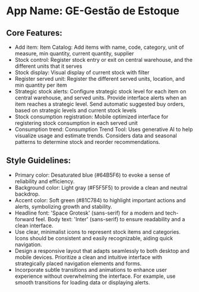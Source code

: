 # **App Name**: GE-Gestão de Estoque

## Core Features:

- Add item: Item Catalog: Add items with name, code, category, unit of measure, min quantity, current quantity, supplier
- Stock control: Register stock entry or exit on central warehouse, and the different units that it serves
- Stock display: Visual display of current stock with filter
- Register served unit: Register the different served units, location, and min quantity per item
- Strategic stock alerts: Configure strategic stock level for each item on central warehouse, and served units. Provide interface alerts when an item reaches a strategic level. Send automatic suggested buy orders, based on strategic levels and current stock levels
- Stock consumption registration: Mobile optimized interface for registering stock consumption in each served unit
- Consumption trend: Consumption Trend Tool: Uses generative AI to help visualize usage and estimate trends. Considers data and seasonal patterns to determine stock and reorder recommendations.

## Style Guidelines:

- Primary color: Desaturated blue (#64B5F6) to evoke a sense of reliability and efficiency.
- Background color: Light gray (#F5F5F5) to provide a clean and neutral backdrop.
- Accent color: Soft green (#81C784) to highlight important actions and alerts, symbolizing growth and stability.
- Headline font: 'Space Grotesk' (sans-serif) for a modern and tech-forward feel. Body text: 'Inter' (sans-serif) to ensure readability and a clean interface.
- Use clear, minimalist icons to represent stock items and categories. Icons should be consistent and easily recognizable, aiding quick navigation.
- Design a responsive layout that adapts seamlessly to both desktop and mobile devices. Prioritize a clean and intuitive interface with strategically placed navigation elements and forms.
- Incorporate subtle transitions and animations to enhance user experience without overwhelming the interface. For example, use smooth transitions for loading data or displaying alerts.